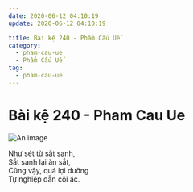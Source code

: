 ```yaml
---
date: 2020-06-12 04:10:19
update: 2020-06-12 04:10:19

title: Bài kệ 240 - Phẩm Cấu Uế
category:
  - pham-cau-ue
  - Phẩm Cấu Uế
tag:
  - pham-cau-ue
---
```


# Bài kệ 240 - Pham Cau Ue

![An image](/img/pham-cau-ue/pham-cau-ue-240.jpg)

Như sét từ sắt sanh,<br>Sắt sanh lại ăn sắt,<br>Cũng vậy, quá lợi dưỡng<br>Tự nghiệp dẫn cõi ác.<br>
